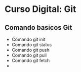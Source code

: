 # Curso Digital: Git

## Comando basicos Git
* Comando git init
* Comando git status
* Comando git push
* Comando git pull
* Comando git fetch
* 